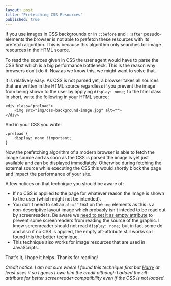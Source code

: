 ```yaml
---
layout: post
title: "Prefetching CSS Resources"
published: true
---
```


If you use images in CSS backgrounds or in `::before` and `::after` pesudo-elements the browser is not able to prefetch these resources with its prefetch algorithm. This is because this algorithm only searches for image resources in the HTML source.

To read the sources given in CSS the user agent would have to parse the CSS first which is a big performance bottleneck. This is the reason why browsers don't do it. Now as we know this, we might want to solve that.

It is relatively easy: As CSS is not parsed yet, a browser takes all sources that are written in the HTML source regardless if you prevent the image from being shown to the user by applying `display: none;` to the html class. In short, write the following in your HTML source:

	<div class="preload">
		<img src="img/css-background-image.jpg" alt="">
	</div>

And in your CSS you write:

	.preload {
		display: none !important;
	}

Now the prefetching algorithm of a modern browser is able to fetch the image source and as soon as the CSS is parsed the image is yet just available and can be displayed immediately. Otherwise during fetching the external source while executing the CSS this would shortly block the page and impact the performance of your site.

A few notices on that technique you should be aware of:

- If no CSS is applied to the page for whatever reason the image is shown to the user (which might not be intended).
- You don't need to set an `alt=""` text on the `img` elements as this is a non-descriptive layout image which probably isn't inteded to be read out by screenreaders. Be aware we [need to set it as empty attribute](http://webaim.org/techniques/images/alt_text#decorative) to prevent some screenreaders from reading the source of the graphic. I know screenreader should not read `display: none;` but in fact some do and also if no CSS is applied, the empty alt-attribute still works so I found this the better technique.
- This technique also works for image resources that are used in JavaScripts.

That's it, I hope it helps. Thanks for reading!

_Credit notice: I am not sure where I found this technique first but [Harry](http://csswizardry.com/) at least uses it so I guess I owe him the credit although I added the alt-attribute for better screenreader compatibility even if the CSS is not loaded._
